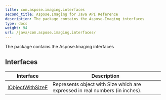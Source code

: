 ```yaml
---
title: com.aspose.imaging.interfaces
second_title: Aspose.Imaging for Java API Reference
description: The package contains the Aspose.Imaging interfaces
type: docs
weight: 94
url: /java/com.aspose.imaging.interfaces/
---
```


The package contains the Aspose.Imaging interfaces


## Interfaces

| Interface | Description |
| --- | --- |
| [IObjectWithSizeF](../com.aspose.imaging.interfaces/iobjectwithsizef) | Represents object with Size which are expressed in real numbers (in inches). |
